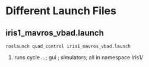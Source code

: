 # Different Launch Files

## iris1_mavros_vbad.launch

```
roslaunch quad_control iris1_mavros_vbad.launch
```

1. runs cycle ...; gui ; simulators; all in namespace Iris1/

